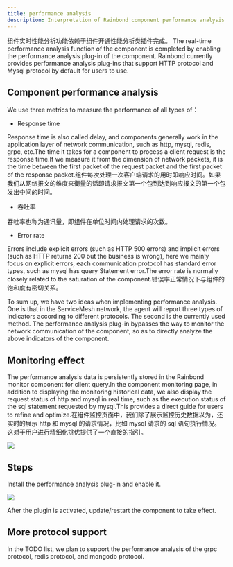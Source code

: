 ```yaml
---
title: performance analysis
description: Interpretation of Rainbond component performance analysis function
---
```


组件实时性能分析功能依赖于组件开通性能分析类插件完成。 The real-time performance analysis function of the component is completed by enabling the performance analysis plug-in of the component. Rainbond currently provides performance analysis plug-ins that support HTTP protocol and Mysql protocol by default for users to use.

## Component performance analysis

We use three metrics to measure the performance of all types of：

- Response time

Response time is also called delay, and components generally work in the application layer of network communication, such as http, mysql, redis, grpc, etc.The time it takes for a component to process a client request is the response time.If we measure it from the dimension of network packets, it is the time between the first packet of the request packet and the first packet of the response packet.组件每次处理一次客户端请求的用时即响应时间。如果我们从网络报文的维度来衡量的话即请求报文第一个包到达到响应报文的第一个包发出中间的时间。

- 吞吐率

吞吐率也称为通讯量，即组件在单位时间内处理请求的次数。

- Error rate

Errors include explicit errors (such as HTTP 500 errors) and implicit errors (such as HTTP returns 200 but the business is wrong), here we mainly focus on explicit errors, each communication protocol has standard error types, such as mysql has query Statement error.The error rate is normally closely related to the saturation of the component.错误率正常情况下与组件的饱和度有密切关系。

To sum up, we have two ideas when implementing performance analysis. One is that in the ServiceMesh network, the agent will report three types of indicators according to different protocols. The second is the currently used method. The performance analysis plug-in bypasses the way to monitor the network communication of the component, so as to directly analyze the above indicators of the component.

## Monitoring effect

The performance analysis data is persistently stored in the Rainbond monitor component for client query.In the component monitoring page, in addition to displaying the monitoring historical data, we also display the request status of http and mysql in real time, such as the execution status of the sql statement requested by mysql.This provides a direct guide for users to refine and optimize.在组件监控页面中，我们除了展示监控历史数据以为，还实时的展示 http 和 mysql 的请求情况，比如 mysql 请求的 sql 语句执行情况。这对于用户进行精细化挑优提供了一个直接的指引。

![](https://static.goodrain.com/docs/5.6/use-manual/component-manage/monitor/performance-analysis.png)

## Steps

Install the performance analysis plug-in and enable it.

![](https://static.goodrain.com/docs/5.6/use-manual/component-manage/monitor/open-plugin.png)

After the plugin is activated, update/restart the component to take effect.

## More protocol support

In the TODO list, we plan to support the performance analysis of the grpc protocol, redis protocol, and mongodb protocol.
